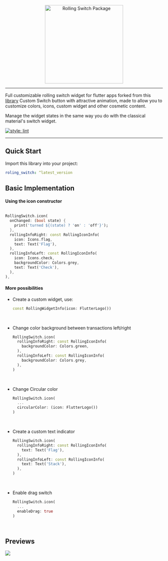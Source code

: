 <p align="center">
<img src="https://github.com/jamescardona11/rolling_switch/blob/main/img/logo.png?raw=true" height="250" alt="Rolling Switch Package" />
</p>

---

Full customizable rolling switch widget for flutter apps forked from this [library](https://github.com/cgustav/lite_rolling_switch)
Custom Switch button with attractive animation,
made to allow you to customize colors, icons, custom widget and other cosmetic content. 

Manage the widget states in the same way you do with the classical material's switch widget.

[![style: lint](https://img.shields.io/badge/style-lint-4BC0F5.svg)](https://pub.dev/packages/lint)

---
## Quick Start

Import this library into your project:

```yaml
roling_switch: ^latest_version
```



## Basic Implementation

#### Using the icon constructor
```dart

RollingSwitch.icon(
  onChanged: (bool state) {
    print('turned ${(state) ? 'on' : 'off'}');
  },
  rollingInfoRight: const RollingIconInfo(
    icon: Icons.flag,
    text: Text('Flag'),
  ),
  rollingInfoLeft: const RollingIconInfo(
    icon: Icons.check,
    backgroundColor: Colors.grey,
    text: Text('Check'),
  ),
),
```


#### More possibilities
- Create a custom widget, use: 
    ```dart
    const RollingWidgetInfo(icon: FlutterLogo())
    ```
</br>

- Change color background between transactions left/right
    ```dart
    RollingSwitch.icon(    
      rollingInfoRight: const RollingIconInfo(
        backgroundColor: Colors.green,
      ),
      rollingInfoLeft: const RollingIconInfo(
        backgroundColor: Colors.grey,
      ),
    )
    ```
</br>

- Change Circular color
    ```dart
    RollingSwitch.icon(
      ...
      circularColor: (icon: FlutterLogo())
    )
    ```
</br>

- Create a custom text indicator
    ```dart
    RollingSwitch.icon(    
      rollingInfoRight: const RollingIconInfo(
        text: Text('Flag'),
      ),
      rollingInfoLeft: const RollingIconInfo(
        text: Text('Stack'),
      ),
    )
    ```
</br>

- Enable drag switch
    ```dart
    RollingSwitch.icon(
      ...
      enableDrag: true
    )
    ```
</br>

## Previews

![](https://github.com/jamescardona11/rolling_switch/blob/main/img/example.gif?raw=true)
